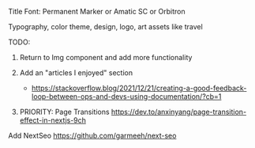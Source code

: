 Title Font: Permanent Marker or Amatic SC or Orbitron

Typography, color theme, design, logo, art assets like travel

TODO:

1. Return to Img component and add more functionality

2. Add an "articles I enjoyed" section

   - https://stackoverflow.blog/2021/12/21/creating-a-good-feedback-loop-between-ops-and-devs-using-documentation/?cb=1

3. PRIORITY: Page Transitions https://dev.to/anxinyang/page-transition-effect-in-nextjs-9ch

Add NextSeo https://github.com/garmeeh/next-seo
